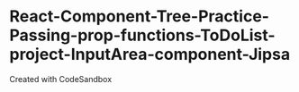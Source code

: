 # React-Component-Tree-Practice-Passing-prop-functions-ToDoList-project-InputArea-component-Jipsa
Created with CodeSandbox
